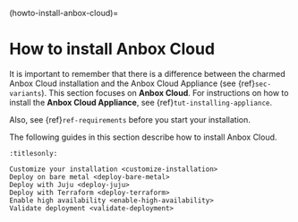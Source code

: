 (howto-install-anbox-cloud)=
# How to install Anbox Cloud

It is important to remember that there is a difference between the charmed Anbox Cloud installation and the Anbox Cloud Appliance (see {ref}`sec-variants`). This section focuses on **Anbox Cloud**. For instructions on how to install the **Anbox Cloud Appliance**, see {ref}`tut-installing-appliance`.

Also, see {ref}`ref-requirements` before you start your installation.

The following guides in this section describe how to install Anbox Cloud.

```{toctree}
:titlesonly:

Customize your installation <customize-installation>
Deploy on bare metal <deploy-bare-metal>
Deploy with Juju <deploy-juju>
Deploy with Terraform <deploy-terraform>
Enable high availability <enable-high-availability>
Validate deployment <validate-deployment>
```
